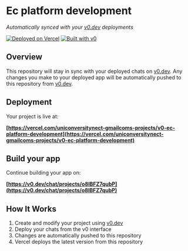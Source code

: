 # Ec platform development

*Automatically synced with your [v0.dev](https://v0.dev) deployments*

[![Deployed on Vercel](https://img.shields.io/badge/Deployed%20on-Vercel-black?style=for-the-badge&logo=vercel)](https://vercel.com/uniconversitynect-gmailcoms-projects/v0-ec-platform-development)
[![Built with v0](https://img.shields.io/badge/Built%20with-v0.dev-black?style=for-the-badge)](https://v0.dev/chat/projects/o8lBFZ7qubP)

## Overview

This repository will stay in sync with your deployed chats on [v0.dev](https://v0.dev).
Any changes you make to your deployed app will be automatically pushed to this repository from [v0.dev](https://v0.dev).

## Deployment

Your project is live at:

**[https://vercel.com/uniconversitynect-gmailcoms-projects/v0-ec-platform-development](https://vercel.com/uniconversitynect-gmailcoms-projects/v0-ec-platform-development)**

## Build your app

Continue building your app on:

**[https://v0.dev/chat/projects/o8lBFZ7qubP](https://v0.dev/chat/projects/o8lBFZ7qubP)**

## How It Works

1. Create and modify your project using [v0.dev](https://v0.dev)
2. Deploy your chats from the v0 interface
3. Changes are automatically pushed to this repository
4. Vercel deploys the latest version from this repository